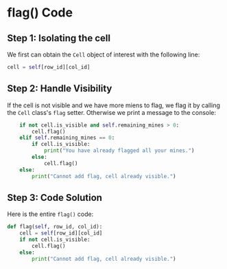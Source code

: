 # flag\(\) Code

## Step 1: Isolating the cell

We first can obtain the `Cell` object of interest with the following line:

```python
cell = self[row_id][col_id]
```

## Step 2: Handle Visibility

If the cell is not visible and we have more miens to flag, we flag it by calling the `Cell` class's `flag` setter. Otherwise we print a message to the console:

```python
    if not cell.is_visible and self.remaining_mines > 0:
        cell.flag()
    elif self.remaining_mines == 0:
        if cell.is_visible:
            print("You have already flagged all your mines.")
        else:
            cell.flag()    
    else:
        print("Cannot add flag, cell already visible.")
```

## Step 3: Code Solution

Here is the entire `flag()` code:

```python
def flag(self, row_id, col_id):
    cell = self[row_id][col_id]
    if not cell.is_visible:
        cell.flag()
    else:
        print("Cannot add flag, cell already visible.")
```

